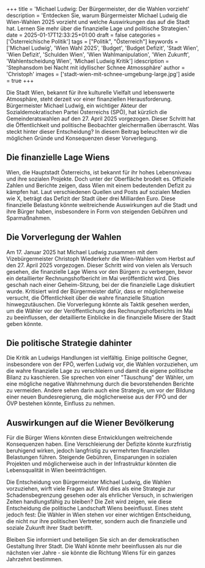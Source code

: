 +++
title = 'Michael Ludwig: Der Bürgermeister, der die Wahlen vorzieht'
description = 'Entdecken Sie, warum Bürgermeister Michael Ludwig die Wien-Wahlen 2025 vorzieht und welche Auswirkungen das auf die Stadt hat. Lernen Sie mehr über die finanzielle Lage und politische Strategien.'
date = 2025-01-17T12:33:25+01:00
draft = false
categories = ['Österreichische Politik']
tags = ["Politik", "Österreich"]
keywords = ['Michael Ludwig', 'Wien Wahl 2025', 'Budget', 'Budget Defizit', 'Stadt Wien', 'Wien Defizit', 'Schulden Wien', 'Wien Wahlmanipulation', 'Wien Zukunft', 'Wahlentscheidung Wien', 'Michael Ludwig Kritik']
idescription = 'Stephansdom bei Nacht mit idyllischer Schnee Atmossphäre'
author = 'Christoph'
images = ['stadt-wien-mit-schnee-umgebung-large.jpg']
aside = true
+++

Die Stadt Wien, bekannt für ihre kulturelle Vielfalt und lebenswerte Atmosphäre, steht derzeit vor einer finanziellen Herausforderung. Bürgermeister Michael Ludwig, ein wichtiger Akteur der Sozialdemokratischen Partei Österreichs (SPÖ), hat kürzlich die Gemeinderatswahlen auf den 27. April 2025 vorgezogen. Dieser Schritt hat die Öffentlichkeit und politische Beobachter gleichermaßen überrascht. Was steckt hinter dieser Entscheidung? In diesem Beitrag beleuchten wir die möglichen Gründe und Konsequenzen dieser Vorverlegung.

## Die finanzielle Lage Wiens

Wien, die Hauptstadt Österreichs, ist bekannt für ihr hohes Lebensniveau und ihre sozialen Projekte. Doch unter der Oberfläche brodelt es. Offizielle Zahlen und Berichte zeigen, dass Wien mit einem bedeutenden Defizit zu kämpfen hat. Laut verschiedenen Quellen und Posts auf sozialen Medien wie X, beträgt das Defizit der Stadt über drei Milliarden Euro. Diese finanzielle Belastung könnte weitreichende Auswirkungen auf die Stadt und ihre Bürger haben, insbesondere in Form von steigenden Gebühren und Sparmaßnahmen.

## Die Vorverlegung der Wahlen

Am 17. Januar 2025 hat Michael Ludwig zusammen mit dem Vizebürgermeister Christoph Wiederkehr die Wien-Wahlen vom Herbst auf den 27. April 2025 vorgezogen. Dieser Schritt wird von vielen als Versuch gesehen, die finanzielle Lage Wiens vor den Bürgern zu verbergen, bevor ein detaillierter Rechnungshofbericht im Mai veröffentlicht wird. Dies geschah nach einer Geheim-Sitzung, bei der die finanzielle Lage diskutiert wurde. Kritisiert wird der Bürgermeister dafür, dass er möglicherweise versucht, die Öffentlichkeit über die wahre finanzielle Situation hinwegzutäuschen. Die Vorverlegung könnte als Taktik gesehen werden, um die Wähler vor der Veröffentlichung des Rechnungshofberichts im Mai zu beeinflussen, der detaillierte Einblicke in die finanzielle Misere der Stadt geben könnte.



## Die politische Strategie dahinter

Die Kritik an Ludwigs Handlungen ist vielfältig. Einige politische Gegner, insbesondere von der FPÖ, werfen Ludwig vor, die Wahlen vorzuziehen, um die wahre finanzielle Lage zu verschleiern und damit die eigene politische Bilanz zu kaschieren. Sie sprechen von einer "Täuschung" der Wähler, um eine mögliche negative Wahrnehmung durch die bevorstehenden Berichte zu vermeiden. Andere sehen darin auch eine Strategie, um vor der Bildung einer neuen Bundesregierung, die möglicherweise aus der FPÖ und der ÖVP bestehen könnte, Einfluss zu nehmen.

## Auswirkungen auf die Wiener Bevölkerung

Für die Bürger Wiens könnten diese Entwicklungen weitreichende Konsequenzen haben. Eine Verschleierung der Defizite könnte kurzfristig beruhigend wirken, jedoch langfristig zu vermehrten finanziellen Belastungen führen. Steigende Gebühren, Einsparungen in sozialen Projekten und möglicherweise auch in der Infrastruktur könnten die Lebensqualität in Wien beeinträchtigen. 


Die Entscheidung von Bürgermeister Michael Ludwig, die Wahlen vorzuziehen, wirft viele Fragen auf. Wird dies als eine Strategie zur Schadensbegrenzung gesehen oder als ehrlicher Versuch, in schwierigen Zeiten handlungsfähig zu bleiben? Die Zeit wird zeigen, wie diese Entscheidung die politische Landschaft Wiens beeinflusst. Eines steht jedoch fest: Die Wähler in Wien stehen vor einer wichtigen Entscheidung, die nicht nur ihre politischen Vertreter, sondern auch die finanzielle und soziale Zukunft ihrer Stadt betrifft.

Bleiben Sie informiert und beteiligen Sie sich an der demokratischen Gestaltung Ihrer Stadt. Die Wahl könnte mehr beeinflussen als nur die nächsten vier Jahre - sie könnte die Richtung Wiens für ein ganzes Jahrzehnt bestimmen.